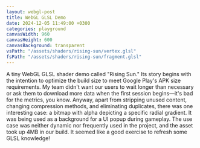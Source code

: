 ```yaml
---
layout: webgl-post
title: WebGL GLSL Demo
date: 2024-12-05 11:49:00 +0300
categories: playground
canvasWidth: 960
canvasHeight: 600
canvasBackground: transparent
vsPath: "/assets/shaders/rising-sun/vertex.glsl"
fsPath: "/assets/shaders/rising-sun/fragment.glsl"
---
```


A tiny WebGL GLSL shader demo called "Rising Sun."
Its story begins with the intention to optimize the build size to meet Google Play's APK size requirements. My team didn't want our users to wait longer than necessary or ask them to download more data when the first session begins—it's bad for the metrics, you know.
Anyway, apart from stripping unused content, changing compression methods, and eliminating duplicates, there was one interesting case: a bitmap with alpha depicting a specific radial gradient. It was being used as a background for a UI popup during gameplay. The use case was neither dynamic nor frequently used in the project, and the asset took up 4MB in our build. It seemed like a good exercise to refresh some GLSL knowledge!